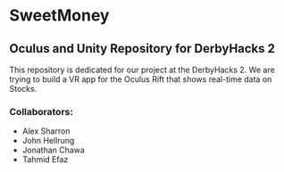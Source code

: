 # SweetMoney

## Oculus and Unity Repository for DerbyHacks 2
This repository is dedicated for our project at the DerbyHacks 2. 
We are trying to build a VR app for the Oculus Rift that shows real-time data on Stocks.

### Collaborators:
* Alex Sharron
* John Hellrung
* Jonathan Chawa
* Tahmid Efaz
